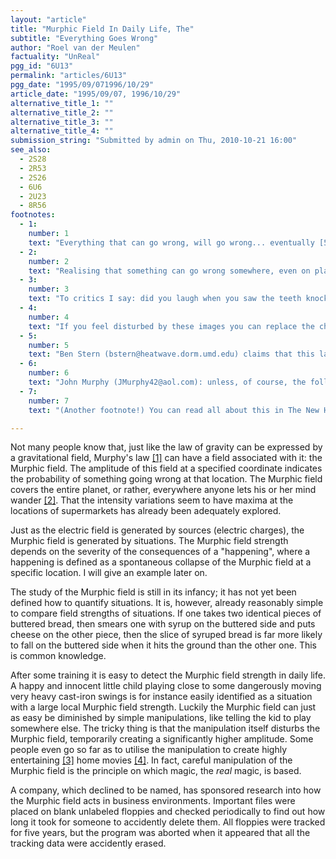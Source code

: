 ```yaml
---
layout: "article"
title: "Murphic Field In Daily Life, The"
subtitle: "Everything Goes Wrong"
author: "Roel van der Meulen"
factuality: "UnReal"
pgg_id: "6U13"
permalink: "articles/6U13"
pgg_date: "1995/09/071996/10/29"
article_date: "1995/09/07, 1996/10/29"
alternative_title_1: ""
alternative_title_2: ""
alternative_title_3: ""
alternative_title_4: ""
submission_string: "Submitted by admin on Thu, 2010-10-21 16:00"
see_also:
  - 2S28
  - 2R53
  - 2S26
  - 6U6
  - 2U23
  - 8R56
footnotes: 
  - 1:
    number: 1
    text: "Everything that can go wrong, will go wrong... eventually [5]."
  - 2:
    number: 2
    text: "Realising that something can go wrong somewhere, even on places where there isn&apos;t a living soul in sight (like Mercury), will be a sure way to increase the Murphic Field there. It is interesting to compare the role of the observer in Murphic and Quantum Mechanics."
  - 3:
    number: 3
    text: "To critics I say: did you laugh when you saw the teeth knocked out of that little Japanese kid falling of the curb on TV? (!)"
  - 4:
    number: 4
    text: "If you feel disturbed by these images you can replace the child with an expensive Indian carpet, and the swing with a glass filled to the rim with aggressive black currant juice placed on the edge of an extremely wobbly antique table. The home movie of this happening is not quite as entertaining, though (some say) [6]."
  - 5:
    number: 5
    text: "Ben Stern (bstern@heatwave.dorm.umd.edu) claims that this law is actually Finagle&apos;s Law, Murphy&apos;s being &quot;If there are two or more ways to do something, and one of those ways will result in a catastrophe, then someone will do it.&quot; The misquote comes with the field, I guess. Beware: there are a whole lot of other Murphy-related laws out there to get you, my dear readers! [7]"
  - 6:
    number: 6
    text: "John Murphy (JMurphy42@aol.com): unless, of course, the following circumstances exist:You are viewing this home movie on television whilst on vacation;This is the first you&apos;ve ever seen or heard of this video&apos;s being taped; andThe Indian carpet in question is, without a doubt, the one in your parlor."
  - 7:
    number: 7
    text: "(Another footnote!) You can read all about this in The New Hacker&apos;s Dictionary, edited by Eric Raymond. Finagle&apos;s Law is in there too."

---
```

<div>
<p>Not many people know that, just like the law of gravity can be expressed by a gravitational field, Murphy's law <a href="#footnote-body.1" name="footnote-link.1" class="footnote-link">[1]</a> can have a field associated with it: the Murphic field. The amplitude of this field at a specified coordinate indicates the probability of something going wrong at that location. The Murphic field covers the entire planet, or rather, everywhere anyone lets his or her mind wander <a href="#footnote-body.2" name="footnote-link.2" class="footnote-link">[2]</a>. That the intensity variations seem to have maxima at the locations of supermarkets has already been adequately explored.</p>
<p>Just as the electric field is generated by sources (electric charges), the Murphic field is generated by situations. The Murphic field strength depends on the severity of the consequences of a "happening", where a happening is defined as a spontaneous collapse of the Murphic field at a specific location. I will give an example later on.</p>
<p>The study of the Murphic field is still in its infancy; it has not yet been defined how to quantify situations. It is, however, already reasonably simple to compare field strengths of situations. If one takes two identical pieces of buttered bread, then smears one with syrup on the buttered side and puts cheese on the other piece, then the slice of syruped bread is far more likely to fall on the buttered side when it hits the ground than the other one. This is common knowledge.</p>
<p>After some training it is easy to detect the Murphic field strength in daily life. A happy and innocent little child playing close to some dangerously moving very heavy cast-iron swings is for instance easily identified as a situation with a large local Murphic field strength. Luckily the Murphic field can just as easy be diminished by simple manipulations, like telling the kid to play somewhere else. The tricky thing is that the manipulation itself disturbs the Murphic field, temporarily creating a significantly higher amplitude. Some people even go so far as to utilise the manipulation to create highly entertaining <a href="#footnote-body.3" name="footnote-link.3" class="footnote-link">[3]</a> home movies <a href="#footnote-body.4" name="footnote-link.4" class="footnote-link">[4]</a>. In fact, careful manipulation of the Murphic field is the principle on which magic, the <em>real</em> magic, is based.</p>
<p>A company, which declined to be named, has sponsored research into how the Murphic field acts in business environments. Important files were placed on blank unlabeled floppies and checked periodically to find out how long it took for someone to accidently delete them. All floppies were tracked for five years, but the program was aborted when it appeared that all the tracking data were accidently erased.</p>
</div>
